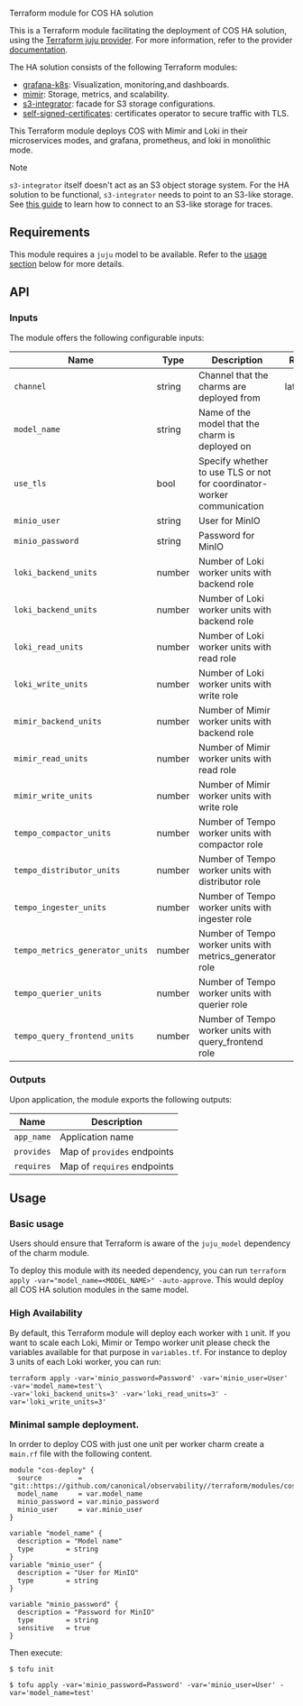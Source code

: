 Terraform module for COS HA solution

This is a Terraform module facilitating the deployment of COS HA solution, using the [Terraform juju provider](https://github.com/juju/terraform-provider-juju/). For more information, refer to the provider [documentation](https://registry.terraform.io/providers/juju/juju/latest/docs).

The HA solution consists of the following Terraform modules:
- [grafana-k8s](https://github.com/canonical/grafana-k8s-operator): Visualization, monitoring,and dashboards.
- [mimir](https://github.com/canonical/observability/tree/main/terraform/modules/mimir): Storage, metrics, and scalability.
- [s3-integrator](https://github.com/canonical/s3-integrator): facade for S3 storage configurations.
- [self-signed-certificates](https://github.com/canonical/self-signed-certificates-operator): certificates operator to secure traffic with TLS.

This Terraform module deploys COS with Mimir and Loki in their microservices modes, and grafana, prometheus, and loki in monolithic mode.

> [!NOTE]
> `s3-integrator` itself doesn't act as an S3 object storage system. For the HA solution to be functional, `s3-integrator` needs to point to an S3-like storage. See [this guide](https://discourse.charmhub.io/t/cos-lite-docs-set-up-minio/15211) to learn how to connect to an S3-like storage for traces.

## Requirements
This module requires a `juju` model to be available. Refer to the [usage section](#usage) below for more details.

## API

### Inputs
The module offers the following configurable inputs:

| Name | Type | Description | Required |
| - | - | - | - |
| `channel` | string | Channel that the charms are deployed from | latest/edge |
| `model_name` | string | Name of the model that the charm is deployed on |  |
| `use_tls` | bool | Specify whether to use TLS or not for coordinator-worker communication |
| `minio_user` | string | User for MinIO |
| `minio_password` | string | Password for MinIO |
| `loki_backend_units` | number | Number of Loki worker units with backend role |
| `loki_backend_units` | number | Number of Loki worker units with backend role |
| `loki_read_units` | number | Number of Loki worker units with read role |
| `loki_write_units` | number | Number of Loki worker units with write role |
| `mimir_backend_units` | number | Number of Mimir worker units with backend role |
| `mimir_read_units` | number | Number of Mimir worker units with read role |
| `mimir_write_units` | number | Number of Mimir worker units with write role |
| `tempo_compactor_units` | number | Number of Tempo worker units with compactor role |
| `tempo_distributor_units` | number | Number of Tempo worker units with distributor role |
| `tempo_ingester_units` | number | Number of Tempo worker units with ingester role |
| `tempo_metrics_generator_units` | number | Number of Tempo worker units with metrics_generator role |
| `tempo_querier_units` | number | Number of Tempo worker units with querier role |
| `tempo_query_frontend_units` | number | Number of Tempo worker units with query_frontend role |



### Outputs
Upon application, the module exports the following outputs:

| Name | Description |
| - | - |
| `app_name`|  Application name |
| `provides`| Map of `provides` endpoints |
| `requires`|  Map of `requires` endpoints |

## Usage


### Basic usage

Users should ensure that Terraform is aware of the `juju_model` dependency of the charm module.

To deploy this module with its needed dependency, you can run `terraform apply -var="model_name=<MODEL_NAME>" -auto-approve`. This would deploy all COS HA solution modules in the same model.

### High Availability

By default, this Terraform module will deploy each worker with `1` unit. If you want to scale each Loki, Mimir or Tempo worker unit please check the variables available for that purpose in `variables.tf`. For instance to deploy 3 units of each Loki worker, you can run:

```shell
terraform apply -var='minio_password=Password' -var='minio_user=User' -var='model_name=test'\
-var='loki_backend_units=3' -var='loki_read_units=3' -var='loki_write_units=3'
```


### Minimal sample deployment.

In orrder to deploy COS with just one unit per worker charm create a `main.rf` file with the following content.

```hcl
module "cos-deploy" {
  source         = "git::https://github.com/canonical/observability//terraform/modules/cos"
  model_name     = var.model_name
  minio_password = var.minio_password
  minio_user     = var.minio_user
}

variable "model_name" {
  description = "Model name"
  type        = string
}
variable "minio_user" {
  description = "User for MinIO"
  type        = string
}

variable "minio_password" {
  description = "Password for MinIO"
  type        = string
  sensitive   = true
}
```


Then execute:

```shell
$ tofu init

$ tofu apply -var='minio_password=Password' -var='minio_user=User' -var='model_name=test'
```
